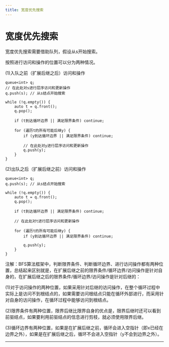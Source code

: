 ```yaml
---
title: 宽度优先搜索
---
```


# 宽度优先搜索

<script type="text/javascript" src="/include/head.js"></script>

宽度优先搜索需要借助队列，假设从s开始搜索。

按照进行访问和操作的位置可以分为两种情况。

(1)入队之前（扩展后继之后）访问和操作

```
queue<int> q;
// 在此处对s进行层序访问和更新操作
q.push(s); // 从s结点开始搜索

while (!q.empty()) {
    auto t = q.front();
    q.pop();

    if (t到达循环边界 || 满足限界条件) continue;
    
    for (遍历t的所有可能后继y) {
        if (y到达循环边界 || 满足限界条件) continue;

        // 在此处对y进行层序访问和更新操作
        q.push(y);
    }
}
```

(2)出队之后（扩展后继之前）访问和操作

```
queue<int> q;
q.push(s); // 从s结点开始搜索

while (!q.empty()) {
    auto t = q.front();
    q.pop();

    if (t到达循环边界 || 满足限界条件) continue;

    // 在此处对t进行层序访问和更新操作
    
    for (遍历t的所有可能后继y) {
        if (y到达循环边界 || 满足限界条件) continue;

        q.push(y);
    }
}
```

注解：BFS算法框架中，判断限界条件、判断循环边界、进行访问操作都有两种位置，总结起来区别就是，在扩展后继之前的限界条件/循环边界/访问操作是针对自身的，在扩展后继之后的限界条件/循环边界/访问操作是针对后继的：

(1)对于访问操作的两种位置，如果采用针对后继的访问操作，在整个循环过程中实际上是访问不到根结点的，如果需要访问根结点只能在循环外部进行，而采用针对自身的访问操作，在循环过程中能够访问到根结点。

(2)限界条件有两种位置，限界后继比限界自身的优点是，限界后继时还可以看到前驱结点，如果要利用前驱结点的信息进行剪枝，就必须使用限界后继。

(3)循环边界有两种位置，如果是在扩展后继之前，循环会进入空指针（即x已经在边界之外），如果是在扩展后继之后，循环不会进入空指针（y不会到边界之外）。

---

<script type="text/javascript" src="/include/tail.js"></script>
